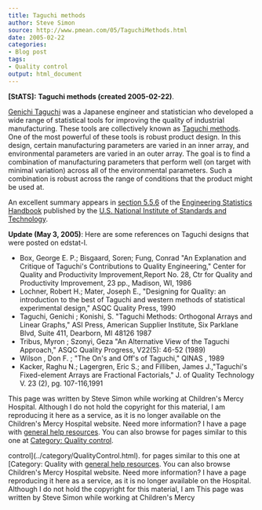 ```yaml
---
title: Taguchi methods
author: Steve Simon
source: http://www.pmean.com/05/TaguchiMethods.html
date: 2005-02-22
categories:
- Blog post
tags:
- Quality control
output: html_document
---
```

**[StATS]:** **Taguchi methods (created
2005-02-22)**.

[Genichi Taguchi](http://en.wikipedia.org/wiki/Genichi_Taguchi) was a
Japanese engineer and statistician who developed a wide range of
statistical tools for improving the quality of industrial manufacturing.
These tools are collectively known as [Taguchi
methods](http://en.wikipedia.org/wiki/Taguchi_methods). One of the most
powerful of these tools is robust product design. In this design,
certain manufacturing parameters are varied in an inner array, and
environmental parameters are varied in an outer array. The goal is to
find a combination of manufacturing parameters that perform well (on
target with minimal variation) across all of the environmental
parameters. Such a combination is robust across the range of conditions
that the product might be used at.

An excellent summary appears in [section
5.5.6](http://www.itl.nist.gov/div898/handbook/pri/section5/pri56.htm)
of the [Engineering Statistics
Handbook](http://www.itl.nist.gov/div898/handbook/index.htm) published
by the [U.S. National Institute of Standards and
Technology](http://www.nist.gov/).

**Update (May 3, 2005)**: Here are some references on Taguchi designs
that were posted on edstat-l.

-   Box, George E. P.; Bisgaard, Soren; Fung, Conrad \"An Explanation
    and Critique of Taguchi\'s Contributions to Quality Engineering,\"
    Center for Quality and Productivity Improvement,Report No. 28, Ctr
    for Quality and Productivity Improvement, 23 pp., Madison, WI, 1986
-   Lochner, Robert H.; Mater, Joseph E., \"Designing for Quality: an
    introduction to the best of Taguchi and western methods of
    statistical experimental design,\" ASQC Quality Press, 1990
-   Taguchi, Genichi ; Konishi, S. \"Taguchi Methods: Orthogonal Arrays
    and Linear Graphs,\" ASI Press, American Supplier Institute, Six
    Parklane Blvd, Suite 411, Dearborn, MI 48126 1987
-   Tribus, Myron ; Szonyi, Geza \"An Alternative View of the Taguchi
    Approach,\" ASQC Quality Progress, V22(5): 46-52 (1989)
-   Wilson , Don F. ; \"The On\'s and Off\'s of Taguchi,\" QINAS , 1989
-   Kacker, Raghu N.; Lagergren, Eric S.; and Filliben, James
    J.,\"Taguchi\'s Fixed-element Arrays are Fractional Factorials,\" J.
    of Quality Technology V. 23 (2), pg. 107-116,1991

This page was written by Steve Simon while working at Children\'s Mercy
Hospital. Although I do not hold the copyright for this material, I am
reproducing it here as a service, as it is no longer available on the
Children\'s Mercy Hospital website. Need more information? I have a page
with [general help resources](../GeneralHelp.html). You can also browse
for pages similar to this one at [Category: Quality
control](../category/QualityControl.html).
<!---More--->
control](../category/QualityControl.html).
for pages similar to this one at [Category: Quality
with [general help resources](../GeneralHelp.html). You can also browse
Children\'s Mercy Hospital website. Need more information? I have a page
reproducing it here as a service, as it is no longer available on the
Hospital. Although I do not hold the copyright for this material, I am
This page was written by Steve Simon while working at Children\'s Mercy

<!---Do not use
**[StATS]:** **Taguchi methods (created
This page was written by Steve Simon while working at Children\'s Mercy
Hospital. Although I do not hold the copyright for this material, I am
reproducing it here as a service, as it is no longer available on the
Children\'s Mercy Hospital website. Need more information? I have a page
with [general help resources](../GeneralHelp.html). You can also browse
for pages similar to this one at [Category: Quality
control](../category/QualityControl.html).
--->

